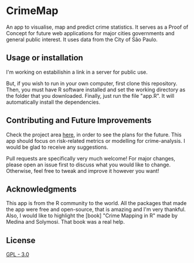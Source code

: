 # CrimeMap

An app to visualise, map and predict crime statistics. It serves as a Proof of Concept for future web applications for major cities governments and general public interest. It uses data from the City of São Paulo.

## Usage or installation

I'm working on estabilishin a link in a server for public use.

But, if you wish to run in your own computer, first clone this repository. Then, you must have R software installed and set the working directory as the folder that you downloaded. Finally, just run the file "app.R". It will automatically install the dependencies.

## Contributing and Future Improvements

Check the project area [here](https://github.com/Martins6/CrimeMap/projects/1), in order to see the plans for the future. This app should focus on risk-related metrics or modelling for crime-analysis. I would be glad to receive any suggestions.

Pull requests are specifically very much welcome! For major changes, please open an issue first to discuss what you would like to change. Otherwise, feel free to tweak and improve it however you want!

## Acknowledgments

This app is from the R community to the world. All the packages that made the app were free and open-source, that is amazing and I'm very thankful. Also, I would like to highlight the [book] "Crime Mapping in R" made by Medina and Solymosi. That book was a real help.

## License
[GPL - 3.0](https://choosealicense.com/licenses/gpl-3.0/)

